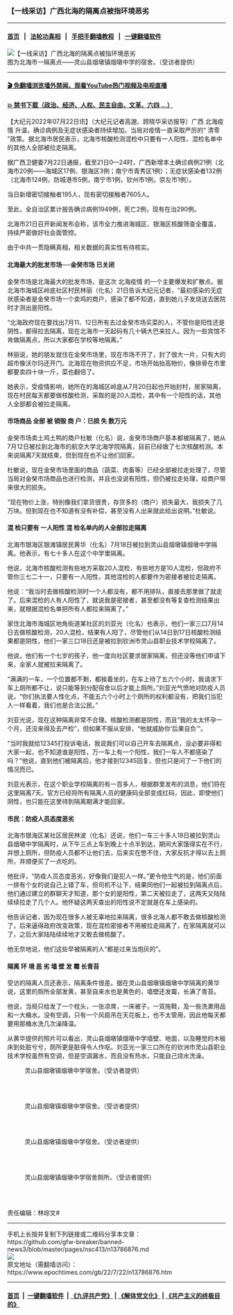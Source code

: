 ### 【一线采访】广西北海的隔离点被指环境恶劣
------------------------

#### [首页](https://github.com/gfw-breaker/banned-news3/blob/master/README.md) &nbsp;&nbsp;|&nbsp;&nbsp; [法轮功真相](https://github.com/begood0513/basic/blob/master/README.md)  &nbsp;&nbsp;|&nbsp;&nbsp; [手把手翻墙教程](https://github.com/gfw-breaker/guides/wiki)  &nbsp;&nbsp;|&nbsp;&nbsp; [一键翻墙软件](https://github.com/gfw-breaker/nogfw/blob/master/README.md)  



<div><img alt="【一线采访】广西北海的隔离点被指环境恶劣" class="attachment-djy_600_400 size-djy_600_400 wp-post-image" src="https://i.epochtimes.com/assets/uploads/2022/07/id13786885-96d34f4eb2776ae4e3eccadb-600x400.jpg"/>
<div class="caption">
 图为北海市一隔离点——灵山县烟墩镇烟墩中学的宿舍。（受访者提供）
</div></div><hr/>

#### [ 🎬  免翻墙浏览墙外禁闻、观看YouTube热门视频及电视直播](https://github.com/gfw-breaker/HelloWorld)

#### [ 💥  禁书下载（政治、经济、人权、民主自由、文革、六四 ...）](https://github.com/gfw-breaker/books/blob/master/README.md)

<div><p>
 【大纪元2022年07月22日讯】（大纪元记者高邈、顾晓华采访报导）广西
 <ok href="https://www.epochtimes.com/gb/tag/%E5%8C%97%E6%B5%B7%E7%96%AB%E6%83%85.html">
  北海疫情
 </ok>
 升温，确诊病例及无症状感染者持续增加。当局对疫情一直采取严厉的“
 <ok href="https://www.epochtimes.com/gb/tag/%E6%B8%85%E9%9B%B6.html">
  清零
 </ok>
 ”政策。据北海市居民表示，北海市核酸检测混检中只要有一人阳性，混检名单中的其他人全部被拉走隔离。
</p>
<p>
 据广西卫健委7月22日通报，截至21日0—24时，广西新增本土确诊病例21例（北海市20例——海城区17例、银海区3例；南宁市青秀区1例）；无症状感染者132例（北海市124例，防城港市5例，南宁市1例，钦州市1例，崇左市1例）。
</p>
<p>
 当日新增密切接触者195人，现有密切接触者7605人。
</p>
<p>
 至此，全自治区累计报告确诊病例1949例，死亡2例，现有在治290例。
</p>
<p>
 北海市21日召开新闻发布会称，该市全力推进海城区、银海区核酸筛查全覆盖，持续严密做好社会面管控。
</p>
<p>
 由于中共一贯隐瞒真相，相关数据的真实性有待核实。
</p>
<h4>
 <strong>
  北海最大的批发市场──金癸市场
 </strong>
 <strong>
  已关闭
 </strong>
</h4>
<p>
 金癸市场是北海最大的批发市场，是这次
 <ok href="https://www.epochtimes.com/gb/tag/%E5%8C%97%E6%B5%B7%E7%96%AB%E6%83%85.html">
  北海疫情
 </ok>
 的一个主要爆发和扩散点。据北海市海城区岭底社区村民林丽（化名）21日告诉大纪元记者，“最初感染的无症状感染者是金癸市场一个卖鸡的商户，感染了都不知道，直到她儿子发烧送去医院时才测出是阳性。
</p>
<p>
 “北海政府现在要找出7月11、12日所有去过金癸市场买菜的人，不管你是阳性还是阴性，都得拉去隔离，现在北海市一天起码有几十辆大巴来拉人。因为一些宾馆不肯做隔离点，所以大家都在学校等地隔离。”
</p>
<p>
 林丽说，她的朋友就住在金癸市场里，现在市场不开了，封了很大一片，只有大的超市像沃尔玛还开门。北海现在物资供应不足，市场开始抬高物价，像排骨在市里都要卖四十块一斤，菜也翻倍了。
</p>
<p>
 她表示，受疫情影响，她所在的海城区岭底从7月20日起也开始封村，居家隔离，现在村民每天都要做核酸检测，采取的是20人混检，其中有一个阳性的话，其他人全部都会被拉走隔离。
</p>
<h4>
 <strong>
  市场商品
 </strong>
 <strong>
  全部
 </strong>
 <strong>
  被
 </strong>
 <strong>
  销毁
 </strong>
 <strong>
  商
 </strong>
 <strong>
  户：已损
 </strong>
 <strong>
  失
 </strong>
 <strong>
  数万元
 </strong>
</h4>
<p>
 金癸市场卖土鸡土鸭的商户杜敏（化名）说，金癸市场商户基本都被隔离了，她从7月12日被拉到北海市的航空大学北海学院隔离，目前已经做了七次核酸检测。本来说隔离7天就结束，但到现在也不让他们回家。
</p>
<p>
 杜敏说，现在金癸市场里面的商品（蔬菜、肉畜等）已经全部被拉走处理了，尽管当局对金癸市场商品也进行检测，并且也没说有阳性，但仍被拉走处理，给商户带来很大的损失。
</p>
<p>
 “现在物价上涨，特别像我们拿货很贵，存货多的（商户）损失最大，我损失了几万块。但到现在也不知道有没有补偿，甚至没有人出来就此给出说明。”杜敏说。
</p>
<h4>
 <strong>
  混
 </strong>
 <strong>
  检只要有
 </strong>
 <strong>
  一人阳性 混
 </strong>
 <strong>
  检名单内的人全部拉走隔离
 </strong>
</h4>
<p>
 北海市银海区银滩镇居民黄华（化名）7月18日被拉到灵山县​烟墩镇​烟墩中学隔离。他表示，有七十多人在这个中学里隔离。
</p>
<p>
 他说，北海市核酸检测有些地方采取20人混检，有些地方是10人混检，但政府不管你三七二十一，只要有一人阳性，其他混检的人都要作为密接者被拉走隔离。
</p>
<p>
 他说：“我当时去做核酸检测时一个人都没有，都不用排队，直接去那里做了就走了。后来混检的人有人阳性了，就说我是密接者，甚至都没有等复查检测结果出来，就根据混检名单把所有人都拉来隔离了。”
</p>
<p>
 家住北海市海城区地角街道某社区的刘亚光（化名）也表示，他们一家三口7月14日去做核酸检测，20人混检，结果有人阳了，尽管他们从14日到17日核酸检测结果都是阴性，他们一家三口18日还是被拉到钦洲市灵山县职业技术学校隔离了。
</p>
<p>
 他说，他们有一个七岁的孩子，他一度向社区要求居家隔离，但还没等他们申请下来，全家人就被拉来隔离了。
</p>
<p>
 “满满的一车，一个位置都不剩，都挨着坐的，在车上待了五六个小时，我请求下车上厕所都不让，说只能等到分配宿舍以后才能上厕所。”刘亚光气愤地对防疫人员说，“你们执法要人性化点，不能五六个小时上个厕所的权利都没有，把我们当犯人一样看着，我们也是合法公民。”
</p>
<p>
 刘亚光说，现在这种隔离非常不合理。核酸检测都是阴性，而且“我的太太怀孕一个月，还没来得及去产检”，但如果不服从安排，“他就威胁你‘后果自负’”。
</p>
<p>
 “当时我就给12345打投诉电话，我说我们可以自己开车去隔离点，没必要非得和大家一起，也不知道谁是阳性，万一车上有一个阳性，我们一车人不都感染了吗？”他说，直到他们被隔离后，他才接到12345回复，但也只是问了一下他们的情况而已。
</p>
<p>
 刘亚光表示，在这个职业学校隔离的有一百多人，根据群里发布的消息，他们将在这里隔离7天。官方已经将所有隔离人员的健康码全部变成红码，因此，即使他们阴性，也只能在这里待到隔离期满才能回家。
</p>
<h4>
 <strong>
  市民：防疫人员态度恶劣
 </strong>
</h4>
<p>
 北海市银海区某社区居民林波（化名）还说，他们一车三十多人18日被拉到灵山县烟墩中学隔离时，从下午三点上车到晚上十点半到达，期间大家饿得实在不行，并想上厕所，但防疫人员都不让他们去，后来实在憋不住，大家反抗才得以去上厕所，并顺便买了一点吃的。
</p>
<p>
 他批评，“防疫人员态度恶劣，好像我们是犯人一样。”更令他生气的是，他们前面一排有个女的说自己上错了车，但司机不让下，结果同他们一起被拉到隔离点后，他们通过建立的群聊天才知道，那个女的是阳性，第二天被拉走了，这两天又陆陆续续拉走了几个人。他怀疑这两天查出的阳性说不定就是在车上感染的。
</p>
<p>
 他告诉记者，因为现在很多人被无辜地拉来隔离，很多北海人都不敢去做核酸检测了，后来逼得政府改变政策，现在混检密接者不用被拉走隔离了，在家隔离就可以了，之后大家陆陆续续地才又敢去做核酸了。
</p>
<p>
 他无奈地说，他们这些早被隔离的人“都是过来当炮灰的”。
</p>
<h4>
 <strong>
  隔离
 </strong>
 <strong>
  环
 </strong>
 <strong>
  境
 </strong>
 <strong>
  恶
 </strong>
 <strong>
  劣
 </strong>
 <strong>
  墙
 </strong>
 <strong>
  壁
 </strong>
 <strong>
  发
 </strong>
 <strong>
  霉
 </strong>
 <strong>
  长青苔
 </strong>
</h4>
<p>
 受访的隔离人员还表示，隔离条件很差。据在灵山县​烟墩镇​烟墩中学隔离的黄华说，这里的厕所全部发黄，甚至自来水也是黄色的，墙壁还发霉，长满了青苔。
</p>
<p>
 他说，当局只给发了一个枕头，一张凉席，一床被子，一双拖鞋，及一些洗漱用品和一大桶水。没有空调，只有一个风扇吊在天花板上，也不太管用，因此他每天都要用那桶水洗几次澡降温。
</p>
<p>
 从黄华提供的照片可以看出，灵山县烟墩镇烟墩中学墙壁、地面，以及睡觉的木板床到处脏兮兮，厕所更是脏得令人作呕。刘亚光一家三口所在的钦洲市灵山县职业技术学校虽然有空调，但是空调漏水，而且没有热水，只能自己烧水洗澡。
</p>
<figure aria-describedby="caption-attachment-13786927" class="wp-caption aligncenter" id="attachment_13786927" style="width: 600px">
 <ok href="https://i.epochtimes.com/assets/uploads/2022/07/id13786927-4b8e68384515bed75fbb2f89.jpg" target="_blank">
  <img alt="" class="size-large wp-image-13786927" src="https://i.epochtimes.com/assets/uploads/2022/07/id13786927-4b8e68384515bed75fbb2f89-600x800.jpg"/>
 </ok>
 <br/><figcaption class="wp-caption-text" id="caption-attachment-13786927">
  灵山县烟墩镇烟墩中学宿舍。（受访者提供）
 </figcaption><br/>
</figure><br/>
<figure aria-describedby="caption-attachment-13786924" class="wp-caption aligncenter" id="attachment_13786924" style="width: 600px">
 <ok href="https://i.epochtimes.com/assets/uploads/2022/07/id13786924-2aa66567301bb92e9f6047a6.jpg" target="_blank">
  <img alt="" class="size-large wp-image-13786924" src="https://i.epochtimes.com/assets/uploads/2022/07/id13786924-2aa66567301bb92e9f6047a6-600x450.jpg"/>
 </ok>
 <br/><figcaption class="wp-caption-text" id="caption-attachment-13786924">
  灵山县烟墩镇烟墩中学宿舍。（受访者提供）
 </figcaption><br/>
</figure><br/>
<figure aria-describedby="caption-attachment-13786925" class="wp-caption aligncenter" id="attachment_13786925" style="width: 600px">
 <ok href="https://i.epochtimes.com/assets/uploads/2022/07/id13786925-8f3875112a69917623b9d77c.jpg" target="_blank">
  <img alt="" class="size-large wp-image-13786925" src="https://i.epochtimes.com/assets/uploads/2022/07/id13786925-8f3875112a69917623b9d77c-600x800.jpg"/>
 </ok>
 <br/><figcaption class="wp-caption-text" id="caption-attachment-13786925">
  灵山县烟墩镇烟墩中学宿舍。（受访者提供）
 </figcaption><br/>
</figure><br/>
<figure aria-describedby="caption-attachment-13786926" class="wp-caption aligncenter" id="attachment_13786926" style="width: 600px">
 <ok href="https://i.epochtimes.com/assets/uploads/2022/07/id13786926-c83b7380358557af68f29504.jpg" target="_blank">
  <img alt="" class="size-large wp-image-13786926" src="https://i.epochtimes.com/assets/uploads/2022/07/id13786926-c83b7380358557af68f29504-600x800.jpg"/>
 </ok>
 <br/><figcaption class="wp-caption-text" id="caption-attachment-13786926">
  灵山县烟墩镇烟墩中学宿舍厕所。（受访者提供）
 </figcaption><br/>
</figure><br/>
<p>
 责任编辑：林琮文#
</p>
</div>
<hr/>
手机上长按并复制下列链接或二维码分享本文章：<br/>
https://github.com/gfw-breaker/banned-news3/blob/master/pages/nsc413/n13786876.md <br/>
<a href='https://github.com/gfw-breaker/banned-news3/blob/master/pages/nsc413/n13786876.md'><img src='https://github.com/gfw-breaker/banned-news3/blob/master/pages/nsc413/n13786876.md.png'/></a> <br/>
原文地址（需翻墙访问）：https://www.epochtimes.com/gb/22/7/22/n13786876.htm


------------------------
#### [首页](https://github.com/gfw-breaker/banned-news3/blob/master/README.md) &nbsp;|&nbsp; [一键翻墙软件](https://github.com/gfw-breaker/nogfw/blob/master/README.md) &nbsp;| [《九评共产党》](https://github.com/gfw-breaker/9ping.md/blob/master/README.md#九评之一评共产党是什么) | [《解体党文化》](https://github.com/gfw-breaker/jtdwh.md/blob/master/README.md) | [《共产主义的终极目的》](https://github.com/gfw-breaker/gczydzjmd.md/blob/master/README.md)


<img src='http://gfw-breaker.win/banned-news3/pages/nsc413/n13786876.md' width='0px' height='0px'/>